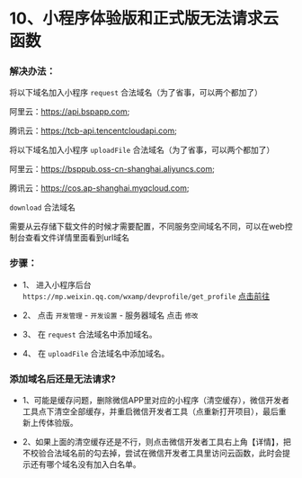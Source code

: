 # 10、小程序体验版和正式版无法请求云函数

### 解决办法：

将以下域名加入小程序 `request` 合法域名（为了省事，可以两个都加了）

阿里云：https://api.bspapp.com;

腾讯云：https://tcb-api.tencentcloudapi.com;


将以下域名加入小程序 `uploadFile` 合法域名（为了省事，可以两个都加了）

阿里云：https://bsppub.oss-cn-shanghai.aliyuncs.com;

腾讯云：https://cos.ap-shanghai.myqcloud.com;

`download` 合法域名

需要从云存储下载文件的时候才需要配置，不同服务空间域名不同，可以在web控制台查看文件详情里面看到url域名


### 步骤：

- 1、 进入小程序后台 `https://mp.weixin.qq.com/wxamp/devprofile/get_profile` [点击前往](https://mp.weixin.qq.com/wxamp/devprofile/get_profile)

- 2、 点击 `开发管理` - `开发设置` - 服务器域名 点击 `修改`

- 3、 在 `request` 合法域名中添加域名。

- 4、 在 `uploadFile` 合法域名中添加域名。

### 添加域名后还是无法请求?

- 1、可能是缓存问题，删除微信APP里对应的小程序（清空缓存），微信开发者工具点下清空全部缓存，并重启微信开发者工具（点重新打开项目），最后重新上传体验版。

- 2、如果上面的清空缓存还是不行，则点击微信开发者工具右上角【详情】，把不校验合法域名前的勾去掉，尝试在微信开发者工具里访问云函数，此时会提示还有哪个域名没有加入白名单。